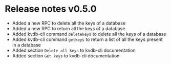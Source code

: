 # Release notes v0.5.0

- Added a new RPC to delete all the keys of a database
- Added a new RPC to return all the keys of a database
- Added kvdb-cli command `deletekeys` to delete all the keys of a database
- Added kvdb-cli command `getkeys` to return a list of all the keys present in a database
- Added section `Delete all keys` to kvdb-cli documentation
- Added section `Get keys` to kvdb-cli documentation